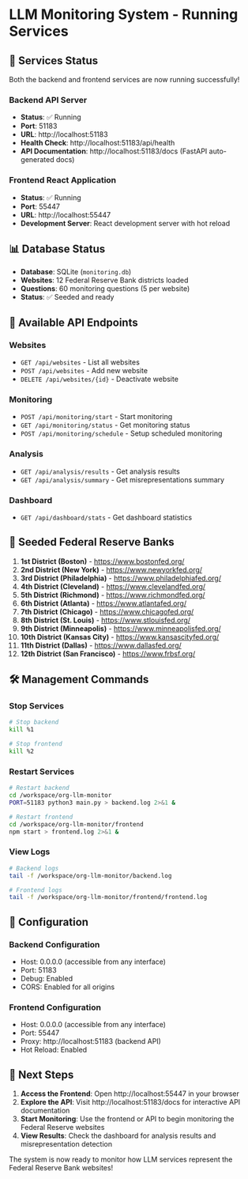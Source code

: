 
# LLM Monitoring System - Running Services

## 🚀 Services Status

Both the backend and frontend services are now running successfully!

### Backend API Server
- **Status**: ✅ Running
- **Port**: 51183
- **URL**: http://localhost:51183
- **Health Check**: http://localhost:51183/api/health
- **API Documentation**: http://localhost:51183/docs (FastAPI auto-generated docs)

### Frontend React Application
- **Status**: ✅ Running  
- **Port**: 55447
- **URL**: http://localhost:55447
- **Development Server**: React development server with hot reload

## 📊 Database Status

- **Database**: SQLite (`monitoring.db`)
- **Websites**: 12 Federal Reserve Bank districts loaded
- **Questions**: 60 monitoring questions (5 per website)
- **Status**: ✅ Seeded and ready

## 🔗 Available API Endpoints

### Websites
- `GET /api/websites` - List all websites
- `POST /api/websites` - Add new website
- `DELETE /api/websites/{id}` - Deactivate website

### Monitoring
- `POST /api/monitoring/start` - Start monitoring
- `GET /api/monitoring/status` - Get monitoring status
- `POST /api/monitoring/schedule` - Setup scheduled monitoring

### Analysis
- `GET /api/analysis/results` - Get analysis results
- `GET /api/analysis/summary` - Get misrepresentations summary

### Dashboard
- `GET /api/dashboard/stats` - Get dashboard statistics

## 🏦 Seeded Federal Reserve Banks

1. **1st District (Boston)** - https://www.bostonfed.org/
2. **2nd District (New York)** - https://www.newyorkfed.org/
3. **3rd District (Philadelphia)** - https://www.philadelphiafed.org/
4. **4th District (Cleveland)** - https://www.clevelandfed.org/
5. **5th District (Richmond)** - https://www.richmondfed.org/
6. **6th District (Atlanta)** - https://www.atlantafed.org/
7. **7th District (Chicago)** - https://www.chicagofed.org/
8. **8th District (St. Louis)** - https://www.stlouisfed.org/
9. **9th District (Minneapolis)** - https://www.minneapolisfed.org/
10. **10th District (Kansas City)** - https://www.kansascityfed.org/
11. **11th District (Dallas)** - https://www.dallasfed.org/
12. **12th District (San Francisco)** - https://www.frbsf.org/

## 🛠️ Management Commands

### Stop Services
```bash
# Stop backend
kill %1

# Stop frontend  
kill %2
```

### Restart Services
```bash
# Restart backend
cd /workspace/org-llm-monitor
PORT=51183 python3 main.py > backend.log 2>&1 &

# Restart frontend
cd /workspace/org-llm-monitor/frontend
npm start > frontend.log 2>&1 &
```

### View Logs
```bash
# Backend logs
tail -f /workspace/org-llm-monitor/backend.log

# Frontend logs
tail -f /workspace/org-llm-monitor/frontend/frontend.log
```

## 🔧 Configuration

### Backend Configuration
- Host: 0.0.0.0 (accessible from any interface)
- Port: 51183
- Debug: Enabled
- CORS: Enabled for all origins

### Frontend Configuration
- Host: 0.0.0.0 (accessible from any interface)
- Port: 55447
- Proxy: http://localhost:51183 (backend API)
- Hot Reload: Enabled

## 🎯 Next Steps

1. **Access the Frontend**: Open http://localhost:55447 in your browser
2. **Explore the API**: Visit http://localhost:51183/docs for interactive API documentation
3. **Start Monitoring**: Use the frontend or API to begin monitoring the Federal Reserve websites
4. **View Results**: Check the dashboard for analysis results and misrepresentation detection

The system is now ready to monitor how LLM services represent the Federal Reserve Bank websites!


